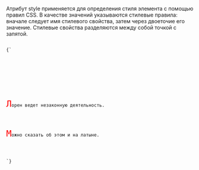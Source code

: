 <p>
	Атрибут <LA>style</LA> применяется для определения стиля элемента с помощью правил CSS. В качестве значений указываются стилевые правила: вначале следует имя стилевого свойства, затем через двоеточие его значение. Стилевые свойства разделяются между собой точкой с запятой.
</p>

<ExampleBox>

<Code>
{`
<!DOCTYPE html>
<html>
	<head>
		  <meta charset="utf-8">
		  <title>Атрибут style</title>
	</head> 
	<body>
		  <p><span style="color: red; font-size: 2em">Л</span>орен ведет незаконную деятельность.</p>
		  <p><span style="color: red; font-size: 2em">М</span>ожно сказать об этом и на латыне.</p>
	 </body>
</html>
`}
</Code>

</ExampleBox>


